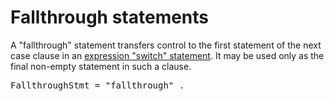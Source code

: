 # Fallthrough statements

A "fallthrough" statement transfers control to the first statement of the next case clause in an [expression "switch" statement](/Statements/switch_statements.html#expression-switches). It may be used only as the final non-empty statement in such a clause.

<pre>
<a id="FallthroughStmt">FallthroughStmt</a> = "fallthrough" .
</pre>